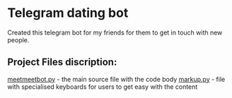 # Telegram dating bot

Created this telegram bot for my friends for them to get in touch with new people.


## Project Files discription:

[meetmeetbot.py](meetmeetbot.py) - the main source file with the code body
[markup.py](markup.py) - file with specialised keyboards for users to get easy with the content
